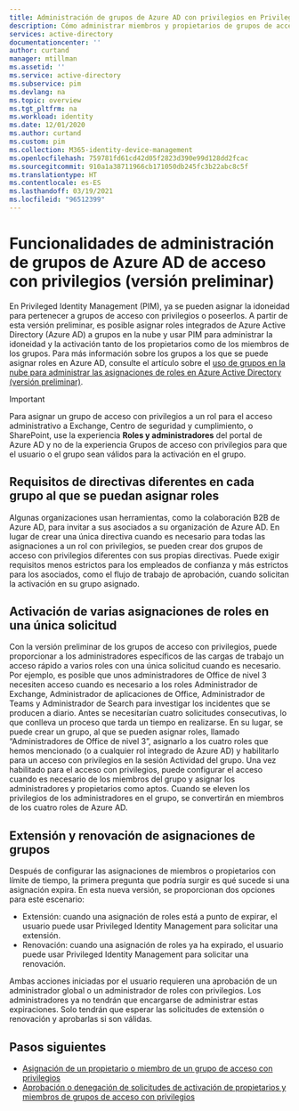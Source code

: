 ```yaml
---
title: Administración de grupos de Azure AD con privilegios en Privileged Identity Management (PIM) | Microsoft Docs
description: Cómo administrar miembros y propietarios de grupos de acceso con privilegios en Privileged Identity Management (PIM)
services: active-directory
documentationcenter: ''
author: curtand
manager: mtillman
ms.assetid: ''
ms.service: active-directory
ms.subservice: pim
ms.devlang: na
ms.topic: overview
ms.tgt_pltfrm: na
ms.workload: identity
ms.date: 12/01/2020
ms.author: curtand
ms.custom: pim
ms.collection: M365-identity-device-management
ms.openlocfilehash: 759781fd61cd42d05f2823d390e99d128dd2fcac
ms.sourcegitcommit: 910a1a38711966cb171050db245fc3b22abc8c5f
ms.translationtype: HT
ms.contentlocale: es-ES
ms.lasthandoff: 03/19/2021
ms.locfileid: "96512399"
---
```

# <a name="management-capabilities-for-privileged-access-azure-ad-groups-preview"></a>Funcionalidades de administración de grupos de Azure AD de acceso con privilegios (versión preliminar)

En Privileged Identity Management (PIM), ya se pueden asignar la idoneidad para pertenecer a grupos de acceso con privilegios o poseerlos. A partir de esta versión preliminar, es posible asignar roles integrados de Azure Active Directory (Azure AD) a grupos en la nube y usar PIM para administrar la idoneidad y la activación tanto de los propietarios como de los miembros de los grupos. Para más información sobre los grupos a los que se puede asignar roles en Azure AD, consulte el artículo sobre el [uso de grupos en la nube para administrar las asignaciones de roles en Azure Active Directory (versión preliminar)](../roles/groups-concept.md).

>[!Important]
> Para asignar un grupo de acceso con privilegios a un rol para el acceso administrativo a Exchange, Centro de seguridad y cumplimiento, o SharePoint, use la experiencia **Roles y administradores** del portal de Azure AD y no de la experiencia Grupos de acceso con privilegios para que el usuario o el grupo sean válidos para la activación en el grupo.

## <a name="require-different-policies-for-each-role-assignable-group"></a>Requisitos de directivas diferentes en cada grupo al que se puedan asignar roles

Algunas organizaciones usan herramientas, como la colaboración B2B de Azure AD, para invitar a sus asociados a su organización de Azure AD. En lugar de crear una única directiva cuando es necesario para todas las asignaciones a un rol con privilegios, se pueden crear dos grupos de acceso con privilegios diferentes con sus propias directivas. Puede exigir requisitos menos estrictos para los empleados de confianza y más estrictos para los asociados, como el flujo de trabajo de aprobación, cuando solicitan la activación en su grupo asignado.

## <a name="activate-multiple-role-assignments-in-a-single-request"></a>Activación de varias asignaciones de roles en una única solicitud

Con la versión preliminar de los grupos de acceso con privilegios, puede proporcionar a los administradores específicos de las cargas de trabajo un acceso rápido a varios roles con una única solicitud cuando es necesario. Por ejemplo, es posible que unos administradores de Office de nivel 3 necesiten acceso cuando es necesario a los roles Administrador de Exchange, Administrador de aplicaciones de Office, Administrador de Teams y Administrador de Search para investigar los incidentes que se producen a diario. Antes se necesitarían cuatro solicitudes consecutivas, lo que conlleva un proceso que tarda un tiempo en realizarse. En su lugar, se puede crear un grupo, al que se pueden asignar roles, llamado “Administradores de Office de nivel 3”, asignarlo a los cuatro roles que hemos mencionado (o a cualquier rol integrado de Azure AD) y habilitarlo para un acceso con privilegios en la sesión Actividad del grupo. Una vez habilitado para el acceso con privilegios, puede configurar el acceso cuando es necesario de los miembros del grupo y asignar los administradores y propietarios como aptos. Cuando se eleven los privilegios de los administradores en el grupo, se convertirán en miembros de los cuatro roles de Azure AD.

## <a name="extend-and-renew-group-assignments"></a>Extensión y renovación de asignaciones de grupos

Después de configurar las asignaciones de miembros o propietarios con límite de tiempo, la primera pregunta que podría surgir es qué sucede si una asignación expira. En esta nueva versión, se proporcionan dos opciones para este escenario:

- Extensión: cuando una asignación de roles está a punto de expirar, el usuario puede usar Privileged Identity Management para solicitar una extensión.
- Renovación: cuando una asignación de roles ya ha expirado, el usuario puede usar Privileged Identity Management para solicitar una renovación.

Ambas acciones iniciadas por el usuario requieren una aprobación de un administrador global o un administrador de roles con privilegios. Los administradores ya no tendrán que encargarse de administrar estas expiraciones. Solo tendrán que esperar las solicitudes de extensión o renovación y aprobarlas si son válidas.

## <a name="next-steps"></a>Pasos siguientes

- [Asignación de un propietario o miembro de un grupo de acceso con privilegios](groups-assign-member-owner.md)
- [Aprobación o denegación de solicitudes de activación de propietarios y miembros de grupos de acceso con privilegios](groups-approval-workflow.md)
